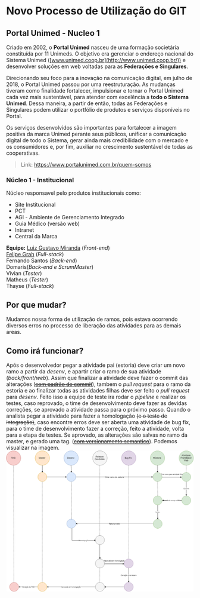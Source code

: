 # Novo Processo de Utilização do GIT

## Portal Unimed - Nucleo 1
Criado em 2002, o **Portal Unimed** nasceu de uma formação societária constituída por 11 Unimeds. O objetivo era gerenciar o endereço nacional do Sistema Unimed ([www.unimed.coop.br](http://www.unimed.coop.br/)) e desenvolver soluções em web voltadas para as **Federações e Singulares**.

Direcionando seu foco para a inovação na comunicação digital, em julho de 2018, o Portal Unimed passou por uma reestruturação. As mudanças tiveram como finalidade fortalecer, impulsionar e tornar o Portal Unimed cada vez mais sustentável, para atender com excelência a  **todo o Sistema Unimed**. Dessa maneira, a partir de então, todas as Federações e Singulares podem utilizar o portfólio de produtos e serviços disponíveis no Portal.

Os serviços desenvolvidos são importantes para fortalecer a imagem positiva da marca Unimed perante seus públicos, unificar a comunicação digital de todo o Sistema, gerar ainda mais credibilidade com o mercado e os consumidores e, por fim, auxiliar no crescimento sustentável de todas as cooperativas.

> Link: https://www.portalunimed.com.br/quem-somos

### Núcleo 1 - Institucional
 Núcleo responsavel pelo produtos institucionais como:
 
 - Site Institucional
 - PCT
 - AGI - Ambiente de Gerenciamento Integrado
 - Guia Médico (versão web)
 - Intranet
 - Central da Marca

**Equipe:**
[Luiz Gustavo Miranda](https://github.com/LuizGMiranda/) (*Front-end*)  
[Felipe Grah](https://github.com/felipegrah) (*Full-stack*)  
Fernando Santos (*Back-end*)  
Domaris(*Back-end e ScrumMaster*)  
Vivian (*Tester*)  
Matheus (*Tester*)  
Thayse (*Full-stack*)  

## Por que mudar?
Mudamos nossa forma de utilização de ramos, pois estava ocorrendo diversos erros no processo de liberação das atividades para as demais areas.
 
## Como irá funcionar?
Após o desenvolvedor pegar a atividade pai (estoria) deve criar um novo ramo a partir da *desenv*, e apartir criar o ramo de sua atividade (*back/front/web*). Assim que finalizar a atividade deve fazer o commit das alterações (~~[com padrão de commit](https://conventionalcommits.org/)~~), tambem o *pull request* para o ramo da estoria e ao finalizar todas as atividades filhas deve ser feito o *pull request* para *desenv*. Feito isso a equipe de teste ira rodar o *pipeline* e realizar os testes, caso reprovado, o time de desenvolvimento deve fazer as devidas correções, se aprovado a atividade passa para o próximo passo. Quando o analista pegar a atividade para fazer a homologação ~~(e o teste de integração)~~, caso encontre erros deve ser aberta uma atividade de bug fix, para o time de desenvolvimento fazer a correção, feito a atividade, volta para a etapa de testes. Se aprovado, as alterações são salvas no ramo da master, e gerado uma tag. (~~[com versionamento semantico](https://semver.org/)~~).
Podemos visualizar na imagem.
![Visão geral do projeto](https://github.com/LuizGMiranda/portalunimed-padrao-branch/blob/master/imagem-visao-geral.png)
